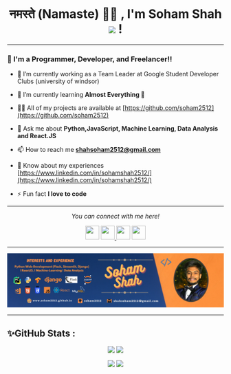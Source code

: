 <h1 align="center"> नमस्ते (Namaste) 🙏🏻 , I'm Soham Shah <img src="https://gist.githubusercontent.com/Prince-Shivaram/3ace2c813ca49546f3f5f20cd03a2d3e/raw/6058e76860d16ee29df949da3166b3653959318f/hello.gif" width="0px"> ! </h1>

<hr>

<h3> 🧑 I'm a Programmer, Developer, and Freelancer!!</h3>

- 🔭 I’m currently working as a Team Leader at Google Student Developer Clubs (university of windsor)

- 🌱 I’m currently learning **Almost Everything 🤣**

- 👨‍💻 All of my projects are available at [https://github.com/soham2512](https://github.com/soham2512)

- 💬 Ask me about **Python,JavaScript, Machine Learning, Data Analysis and React.JS**

- 📫 How to reach me **shahsoham2512@gmail.com**

- 📄 Know about my experiences [https://www.linkedin.com/in/sohamshah2512/](https://www.linkedin.com/in/sohamshah2512/)

- ⚡ Fun fact **I love to code**


<hr>
<p align="center">
  <i>You can connect with me here!</i>
  <p align="center" background-color:grey;">
    <a href="https://twitter.com/soham___shah" alt="Twitter"><img height="32" width="32" src="https://img.icons8.com/external-justicon-lineal-color-justicon/64/000000/external-twitter-social-media-justicon-lineal-color-justicon.png"/></a>
    <a href="https://www.linkedin.com/in/sohamshah2512" alt="Linkedin"><img height="32" width="32" src="https://img.icons8.com/external-justicon-flat-justicon/64/000000/external-linkedin-social-media-justicon-flat-justicon.png"/> </a>
    <a href="https://github.com/soham2512" alt="GitHub"><img height="32" width="32" src="https://img.icons8.com/color/48/000000/github--v1.png"/></a>
    <a href="https://soham2512.github.io/" alt="website"><img height="32" width="32" src="https://img.icons8.com/fluency/48/000000/domain.png"/></a>
  </p>

</p>

<hr>
<!-- <img src="https://user-images.githubusercontent.com/54361799/108709847-4409a300-7539-11eb-8481-274ec80833a1.png" style='margin-right:"1200px";margin-left:250px;'/> -->
<img src="https://github.com/soham2512/soham2512.github.io/blob/a017bb6815a4513ef431a8048900c484411e8496/assets/img/Yellow%20and%20Black%20Global%20Response%20Engineer%20LinkedIn%20Banner.png"/>

<hr>

## ✨GitHub Stats  : 
<div align="center">
  <img width="48%" src="https://github-readme-stats.vercel.app/api?username=soham2512&show_icons=true&theme=tokyonight" />
  <img width="48%" src="https://github-readme-streak-stats.herokuapp.com/?user=soham2512&theme=tokyonight" />
</div>

<p align=center>
<img height="25" src="https://badges.pufler.dev/visits/soham2512/soham2512?color=black&logo=github" />
<img height="25" src="https://komarev.com/ghpvc/?username=soham2512&color=brightgreen" />
<a href="https://github.com/soham2512">
</a>
</p>
                                                                                                                                          
                                                                                                                                              

